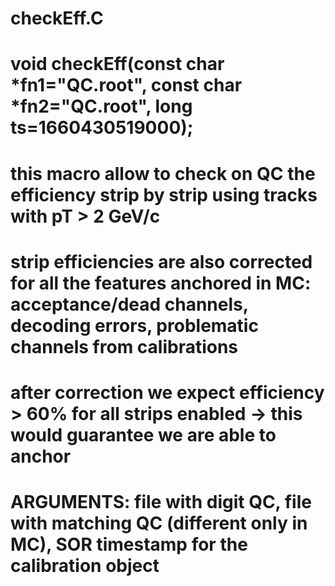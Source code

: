 # checkEff.C
# void checkEff(const char *fn1="QC.root", const char *fn2="QC.root", long ts=1660430519000);
# this macro allow to check on QC the efficiency strip by strip using tracks with pT > 2 GeV/c
# strip efficiencies are also corrected for all the features anchored in MC: acceptance/dead channels, decoding errors, problematic channels from calibrations 
# after correction we expect efficiency > 60% for all strips enabled -> this would guarantee we are able to anchor
# ARGUMENTS: file with digit QC, file with matching QC (different only in MC), SOR timestamp for the calibration object
